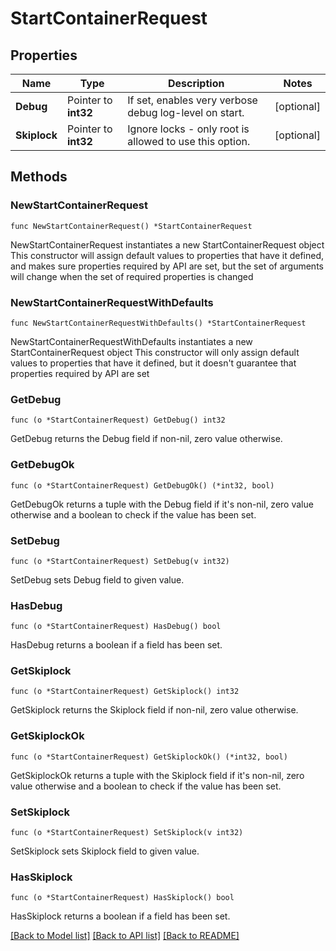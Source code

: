 # StartContainerRequest

## Properties

Name | Type | Description | Notes
------------ | ------------- | ------------- | -------------
**Debug** | Pointer to **int32** | If set, enables very verbose debug log-level on start. | [optional] 
**Skiplock** | Pointer to **int32** | Ignore locks - only root is allowed to use this option. | [optional] 

## Methods

### NewStartContainerRequest

`func NewStartContainerRequest() *StartContainerRequest`

NewStartContainerRequest instantiates a new StartContainerRequest object
This constructor will assign default values to properties that have it defined,
and makes sure properties required by API are set, but the set of arguments
will change when the set of required properties is changed

### NewStartContainerRequestWithDefaults

`func NewStartContainerRequestWithDefaults() *StartContainerRequest`

NewStartContainerRequestWithDefaults instantiates a new StartContainerRequest object
This constructor will only assign default values to properties that have it defined,
but it doesn't guarantee that properties required by API are set

### GetDebug

`func (o *StartContainerRequest) GetDebug() int32`

GetDebug returns the Debug field if non-nil, zero value otherwise.

### GetDebugOk

`func (o *StartContainerRequest) GetDebugOk() (*int32, bool)`

GetDebugOk returns a tuple with the Debug field if it's non-nil, zero value otherwise
and a boolean to check if the value has been set.

### SetDebug

`func (o *StartContainerRequest) SetDebug(v int32)`

SetDebug sets Debug field to given value.

### HasDebug

`func (o *StartContainerRequest) HasDebug() bool`

HasDebug returns a boolean if a field has been set.

### GetSkiplock

`func (o *StartContainerRequest) GetSkiplock() int32`

GetSkiplock returns the Skiplock field if non-nil, zero value otherwise.

### GetSkiplockOk

`func (o *StartContainerRequest) GetSkiplockOk() (*int32, bool)`

GetSkiplockOk returns a tuple with the Skiplock field if it's non-nil, zero value otherwise
and a boolean to check if the value has been set.

### SetSkiplock

`func (o *StartContainerRequest) SetSkiplock(v int32)`

SetSkiplock sets Skiplock field to given value.

### HasSkiplock

`func (o *StartContainerRequest) HasSkiplock() bool`

HasSkiplock returns a boolean if a field has been set.


[[Back to Model list]](../README.md#documentation-for-models) [[Back to API list]](../README.md#documentation-for-api-endpoints) [[Back to README]](../README.md)


